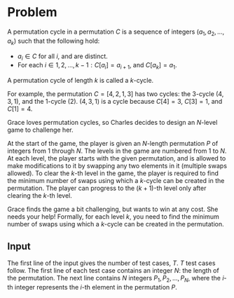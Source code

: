 # Problem

A permutation cycle in a permutation $C$ is a sequence of integers $(a_1,a_2,…,a_k)$ such that the following hold:

- $a_i \in C$ for all $i$, and are distinct.
- For each $i \in {1,2,…,k−1}: C[a_i]=a_{i+1}$, and $C[a_k]=a_1$.

A permutation cycle of length $k$ is called a $k$-cycle.

For example, the permutation $C=[4,2,1,3]$ has two cycles: the $3$-cycle $(4,3,1)$, and the $1$-cycle $(2)$. $(4,3,1)$ is a cycle because $C[4]=3$, $C[3]=1$, and $C[1]=4$.

Grace loves permutation cycles, so Charles decides to design an $N$-level game to challenge her.

At the start of the game, the player is given an $N$-length permutation $P$ of integers from $1$ through $N$. The levels in the game are numbered from $1$ to $N$. At each level, the player starts with the given permutation, and is allowed to make modifications to it by swapping any two elements in it (multiple swaps allowed). To clear the $k$-th level in the game, the player is required to find the minimum number of swaps using which a $k$-cycle can be created in the permutation. The player can progress to the $(k+1)$-th level only after clearing the $k$-th level.

Grace finds the game a bit challenging, but wants to win at any cost. She needs your help! Formally, for each level $k$, you need to find the minimum number of swaps using which a $k$-cycle can be created in the permutation.

## Input

The first line of the input gives the number of test cases, $T$. $T$ test cases follow.
The first line of each test case contains an integer $N$: the length of the permutation.
The next line contains $N$ integers $P_1, P_2, …, P_N$, where the $i$-th integer represents the $i$-th element in the permutation $P$.
